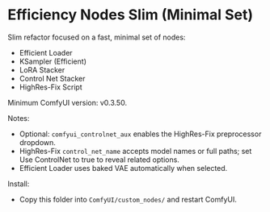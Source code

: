 # Efficiency Nodes Slim (Minimal Set)

Slim refactor focused on a fast, minimal set of nodes:

- Efficient Loader
- KSampler (Efficient)
- LoRA Stacker
- Control Net Stacker
- HighRes-Fix Script

Minimum ComfyUI version: v0.3.50.

Notes:
- Optional: `comfyui_controlnet_aux` enables the HighRes-Fix preprocessor dropdown.
- HighRes-Fix `control_net_name` accepts model names or full paths; set Use ControlNet to true to reveal related options.
- Efficient Loader uses baked VAE automatically when selected.

Install:
- Copy this folder into `ComfyUI/custom_nodes/` and restart ComfyUI.

